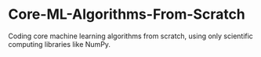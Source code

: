 # Core-ML-Algorithms-From-Scratch
Coding core machine learning algorithms from scratch, using only scientific computing libraries like NumPy.
